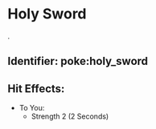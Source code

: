# Holy Sword

.

## Identifier: poke:holy\_sword <a href="#identifier" id="identifier"></a>



## Hit Effects:

* To You:
  * Strength 2 (2 Seconds)
